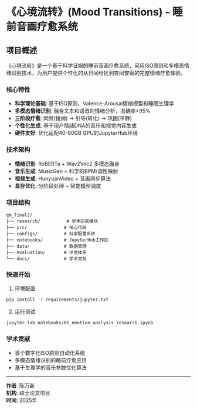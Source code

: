 # 《心境流转》(Mood Transitions) - 睡前音画疗愈系统

## 项目概述

《心境流转》是一个基于科学证据的睡前音画疗愈系统，采用ISO原则和多模态情绪识别技术，为用户提供个性化的从日间纷扰到夜间安眠的完整情绪疗愈体验。

### 核心特性

- **科学理论基础**: 基于ISO原则、Valence-Arousal情绪模型和睡眠生理学
- **多模态情绪识别**: 融合文本和语音的情绪分析，准确率>95%
- **三阶段疗愈**: 同频(接纳) → 引导(转化) → 巩固(平静)
- **个性化生成**: 基于用户情绪DNA的音乐和视觉内容生成
- **硬件友好**: 优化适配40-80GB GPU的JupyterHub环境

### 技术架构

- **情绪识别**: RoBERTa + Wav2Vec2 多模态融合
- **音乐生成**: MusicGen + 科学的BPM/调性映射
- **视频生成**: HunyuanVideo + 音画同步算法
- **显存优化**: 分阶段处理 + 智能模型调度

### 项目结构

```
qm_final2/
├── research/          # 学术研究模块
├── src/              # 核心代码
├── configs/          # 科学配置系统
├── notebooks/        # JupyterHub工作区
├── data/             # 数据管理
├── evaluation/       # 评估体系
└── docs/             # 学术文档
```

### 快速开始

1. 环境配置
```bash
pip install -r requirements/jupyter.txt
```

2. 运行测试
```bash
jupyter lab notebooks/01_emotion_analysis_research.ipynb
```

### 学术贡献

- 首个数字化ISO原则自动化系统
- 多模态情绪识别的睡前疗愈应用
- 基于生理学的音乐参数优化算法

---

**作者**: 陈万新  
**机构**: 硕士论文项目  
**时间**: 2025年
